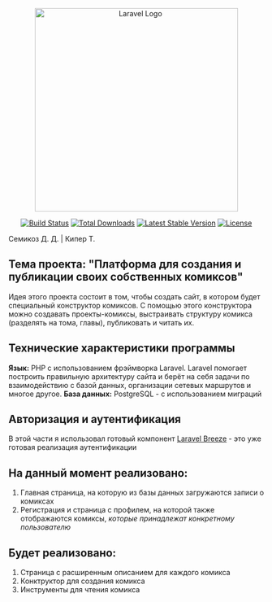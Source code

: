 <p align="center"><a href="https://laravel.com" target="_blank"><img src="https://raw.githubusercontent.com/laravel/art/master/logo-lockup/5%20SVG/2%20CMYK/1%20Full%20Color/laravel-logolockup-cmyk-red.svg" width="400" alt="Laravel Logo"></a></p>

<p align="center">
<a href="https://github.com/laravel/framework/actions"><img src="https://github.com/laravel/framework/workflows/tests/badge.svg" alt="Build Status"></a>
<a href="https://packagist.org/packages/laravel/framework"><img src="https://img.shields.io/packagist/dt/laravel/framework" alt="Total Downloads"></a>
<a href="https://packagist.org/packages/laravel/framework"><img src="https://img.shields.io/packagist/v/laravel/framework" alt="Latest Stable Version"></a>
<a href="https://packagist.org/packages/laravel/framework"><img src="https://img.shields.io/packagist/l/laravel/framework" alt="License"></a>
</p>

Семикоз Д. Д. | Кипер Т.

## Тема проекта: "Платформа для создания и публикации своих собственных комиксов"

Идея этого проекта состоит в том, чтобы создать сайт, в котором будет специальный конструктор комиксов. С помощью этого конструктора можно создавать проекты-комиксы, выстраивать структуру комикса (разделять на тома, главы), публиковать и читать их.

## Технические характеристики программы

**Язык:** PHP с использованием фрэймворка Laravel.
Laravel помогает построить правильную архитектуру сайта и берёт на себя задачи по взаимодействию с базой данных, организации сетевых маршрутов и многое другое. 
**База данных:** PostgreSQL - с использованием миграций

## Авторизация и аутентификация

В этой части я использовал готовый компонент [Laravel Breeze](https://laravel.su/docs/8.x/starter-kits#laravel-breeze) - это уже готовая реализация аутентификации

## На данный момент реализовано:
1. Главная страница, на которую из базы данных загружаются записи о комиксах
2. Регистрация и страница с профилем, на которой также отображаются комиксы, *которые принадлежат конкретному пользователю*

## Будет реализовано:
1. Страница с расширенным описанием для каждого комикса
2. Конктруктор для создания комикса
3. Инструменты для чтения комикса